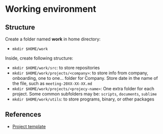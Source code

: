 # Working environment

## Structure

Create a folder named **work** in home directory:

- `mkdir $HOME/work`

Inside, create following structure:

- `mkdir $HOME/work/src`: to store repositories
- `mkdir $HOME/work/projects/<company>`: to store info from company, onboarding, one to one... folder for Company. Store date in the name of the file, such as `meeting-20XX-XX-XX.md`
- `mkdir $HOME/work/projects/<projecy-name>`: One extra folder for each project. Some common subfolders may be: `scripts`, `documents`, `sublime`
- `mkdir $HOME/work/utils`: to store programs, binary, or other packages

## References

- [Project template](https://gist.github.com/McLargo/9cdf3a921326be679fe09e0fbd8297d4)
